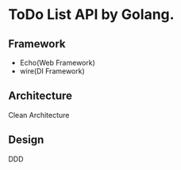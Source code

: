 # ToDo List API by Golang.

## Framework

+ Echo(Web Framework)
+ wire(DI Framework)

## Architecture

Clean Architecture

## Design

DDD
